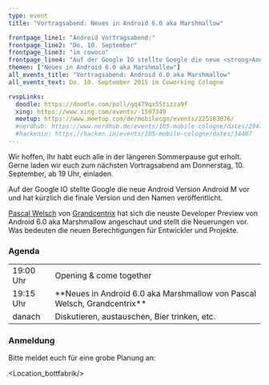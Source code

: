 ```yaml
---
type: event
title: "Vortragsabend: Neues in Android 6.0 aka Marshmallow"

frontpage_line1: "Android Vortragsabend:"
frontpage_line2: "Do, 10. September"
frontpage_line3: "im cowoco"
frontpage_line4: "Auf der Google IO stellte Google die neue <strong>Android Version Android M</strong> vor. Pascal hat sich die neuste Developer Preview angeschaut und stellt die Neuerungen für Entwickler vor."
themen: ["Neues in Android 6.0 aka Marshmallow"]
all_events_title: "Vortragsabend: Android 6.0 aka Marshmallow"
all_events_text: Do. 10. September 2015 im Coworking Cologne

rvspLinks:
  doodle: https://doodle.com/poll/gq479qx55tizza9f
  xing: https://www.xing.com/events/-1597349
  meetup: https://www.meetup.com/de/mobilecgn/events/225183076/
  #nerdhub: https://www.nerdhub.de/events/105-mobile-cologne/dates/29471
  #hackenin: https://hacken.in/events/105-mobile-cologne/dates/34467
---
```


Wir hoffen, Ihr habt euch alle in der längeren Sommerpause gut erholt.
Gerne laden wir euch zum nächsten Vortragsabend am Donnerstag,
10. September, ab 19 Uhr, einladen.

Auf der Google IO stellte Google die neue Android Version Android M vor
und hat kürzlich die finale Version und den Namen veröffentlicht.

<a href="https://twitter.com/passsy" target="_blank">Pascal Welsch</a> von
<a href="https://www.grandcentrix.net/" target="_blank">Grandcentrix</a>
hat sich die neuste Developer Preview von Android 6.0 aka Marshmallow
angeschaut und stellt die Neuerungen vor.
Was bedeuten die neuen Berechtigungen für Entwickler und Projekte.

### Agenda

<table>
  <tr>
    <td>19:00 Uhr</td>
    <td>Opening &amp; come together</td>
  </tr>
  <tr>
    <td>19:15 Uhr</td>
    <td>
      **Neues in Android 6.0 aka Marshmallow von Pascal Welsch, Grandcentrix**
    </td>
  </tr>
  <tr>
    <td>danach</td>
    <td>Diskutieren, austauschen, Bier trinken, etc.</td>
  </tr>
</table>

### Anmeldung

Bitte meldet euch für eine grobe Planung an:&nbsp;
<RegisterLinks />

<Location_bottfabrik/>
